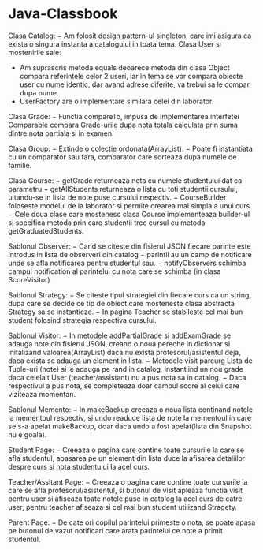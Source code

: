 # Java-Classbook
Clasa Catalog:
− Am folosit design pattern-ul singleton, care imi asigura ca exista o singura
instanta a catalogului in toata tema.
Clasa User si mostenirile sale:

- Am suprascris metoda equals deoarece metoda din clasa Object compara
referintele celor 2 useri, iar in tema se vor compara obiecte user cu nume
identic, dar avand adrese diferite, va trebui sa le compar dupa nume.
- UserFactory are o implementare similara celei din laborator.

Clasa Grade:
− Functia compareTo, impusa de implementarea interfetei Comparable
compara Grade-urile dupa nota totala calculata prin suma dintre nota
partiala si in examen.

Clasa Group:
− Extinde o colectie ordonata(ArrayList).
− Poate fi instantiata cu un comparator sau fara, comparator care sorteaza
dupa numele de familie.

Clasa Course:
− getGrade returneaza nota cu numele studentului dat ca parametru
− getAllStudents returneaza o lista cu toti studentii cursului, uitandu-se in
lista de note puse cursului respectiv.
− CourseBuilder foloseste modelul de la laborator si permite crearea mai
simpla a unui curs.
− Cele doua clase care mostenesc clasa Course implementeaza builder-ul si
specifica metoda prin care studentii trec cursul cu metoda
getGraduatedStudents.

Sablonul Observer:
− Cand se citeste din fisierul JSON fiecare parinte este introdus in lista de
observeri din catalog
− parintii au un camp de notificare unde se afla notificarea pentru studentul
sau.
− notifyObservers schimba campul notification al parintelui cu nota care se
schimba (in clasa ScoreVisitor)

Sablonul Strategy:
− Se citeste tipul strategiei din fiecare curs ca un string, dupa care se decide
ce tip de obiect care mosteneste clasa abstracta Strategy sa se instantieze.
− In pagina Teacher se stabileste cel mai bun student folosind strategia
respectiva cursului.

Sablonul Visitor:
− In metodele addPartialGrade si addExamGrade se adauga note din fisierul
JSON, creand o noua pereche in dictionar si initalizand valoarea(ArrayList)
daca nu exista profesorul/asistentul deja, daca exista se adauga un element
in lista.
− Metodele visit parcurg Lista de Tuple-uri (note) si le adauga pe rand in
catalog, instantiind un nou grade daca celelalt User (teacher/assistant) nu a
pus nota sa in catalog.
− Daca respectivul a pus nota, se completeaza doar campul score al celui care
viziteaza momentan.

Sablonul Memento:
− In makeBackup creeaza o noua lista continand notele la mementoul
respectiv, si undo readuce lista de note la mementoul in care se s-a apelat
makeBackup, doar daca undo a fost apelat(lista din Snapshot nu e goala).

Student Page:
− Creeaza o pagina care contine toate cursurile la care se afla studentul,
apasarea pe un element din lista duce la afisarea detaliilor despre curs si
nota studentului la acel curs.

Teacher/Assitant Page:
− Creeaza o pagina care contine toate cursurile la care se afla
profesorul/asistentul, si butonul de visit apleaza functia visit pentru user si
afiseaza toate notele puse in catalog la acel curs de catre user, pentru
teacher afiseaza si cel mai bun student utilizand Stragety.

Parent Page:
− De cate ori copilul parintelui primeste o nota, se poate apasa pe butonul de
vazut notificari care arata parintelui ce note a primit studentul. 
